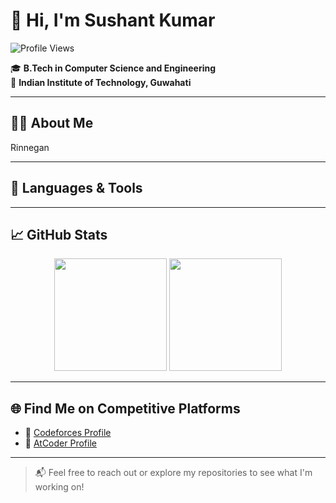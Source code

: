 # 👋 Hi, I'm Sushant Kumar

![Profile Views](https://komarev.com/ghpvc/?username=LegendsDen&color=blue&style=flat)

🎓 **B.Tech in Computer Science and Engineering**  
📍 **Indian Institute of Technology, Guwahati**

---

## 🧑‍💻 About Me
Rinnegan

---

## 🔧 Languages & Tools



---

## 📈 GitHub Stats

<p align="center">
  <img src="https://github-readme-stats.vercel.app/api?username=LegendsDen&show_icons=true&theme=tokyonight" height="180" />
  <img src="https://github-readme-stats.vercel.app/api/top-langs/?username=LegendsDen&layout=compact&langs_count=8&exclude_repo=Heart-Disease-Prediction-CS361,VerilogProcessor&theme=tokyonight" height="180"/>
</p>

---

## 🌐 Find Me on Competitive Platforms

- 🔗 [Codeforces Profile](https://codeforces.com/profile/YourUsernameHere)
- 🔗 [AtCoder Profile](https://atcoder.jp/users/YourUsernameHere)

---

> 📬 Feel free to reach out or explore my repositories to see what I'm working on!
